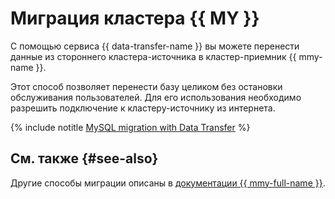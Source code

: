# Миграция кластера {{ MY }}

С помощью сервиса {{ data-transfer-name }} вы можете перенести данные из стороннего кластера-источника в кластер-приемник {{ mmy-name }}.

Этот способ позволяет перенести базу целиком без остановки обслуживания пользователей. Для его использования необходимо разрешить подключение к кластеру-источнику из интернета.


{% include notitle [MySQL migration with Data Transfer](datatransfer/managed-mysql.md) %}

## См. также {#see-also}

Другие способы миграции описаны в [документации {{ mmy-full-name }}](../../managed-mysql/tutorials/data-migration.md).
